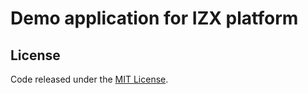 # Demo application for IZX platform

## License
Code released under the [MIT License](https://github.com/izetex/izx-drive/blob/master/LICENSE).
